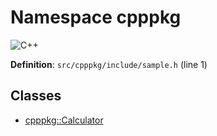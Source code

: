 <a id="namespacecpppkg"></a>
# Namespace cpppkg

![][C++]

**Definition**: `src/cpppkg/include/sample.h` (line 1)





## Classes

* [cpppkg::Calculator](classcpppkg_1_1_calculator.md#classcpppkg_1_1_calculator)

[C++]: https://img.shields.io/badge/language-C%2B%2B-blue (C++)